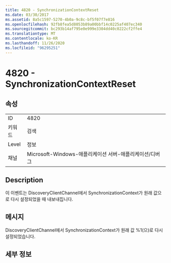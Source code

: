 ```yaml
---
title: 4820 - SynchronizationContextReset
ms.date: 03/30/2017
ms.assetid: 8a5c1597-5270-4b0a-9c8c-bf5f07f7e816
ms.openlocfilehash: 92fb8fea5d8053b89a00bbf14c0225af407ec340
ms.sourcegitcommit: bc293b14af795e0e999e3304dd40c0222cf2ffe4
ms.translationtype: MT
ms.contentlocale: ko-KR
ms.lasthandoff: 11/26/2020
ms.locfileid: "96295251"
---
```

# <a name="4820---synchronizationcontextreset"></a>4820 - SynchronizationContextReset

## <a name="properties"></a>속성  
  
|||  
|-|-|  
|ID|4820|  
|키워드|검색|  
|Level|정보|  
|채널|Microsoft-Windows-애플리케이션 서버-애플리케이션/디버그|  
  
## <a name="description"></a>Description  

 이 이벤트는 DiscoveryClientChannel에서 SynchronizationContext가 원래 값으로 다시 설정되었을 때 내보내집니다.  
  
## <a name="message"></a>메시지  

 DiscoveryClientChannel에서 SynchronizationContext가 원래 값 %1(으)로 다시 설정되었습니다.  
  
## <a name="details"></a>세부 정보

